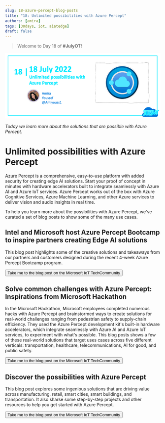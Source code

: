 ```yaml
---
slug: 18-azure-percept-blog-posts
title: "18: Unlimited possibilities with Azure Percept"
authors: [amira]
tags: [30days, iot, aiatedge]
draft: false
---
```


<head>
  <meta name="twitter:url" content="https://julyot.dev/blog/18-azure-percept-blog-posts" />
  <meta name="twitter:title" content="Unlimited possibilities with Azure Percept" />
  <meta name="twitter:description" content="Unlimited possibilities with Azure Percept" />
  <meta name="twitter:image" content="https://julyot.dev/img/png/JulyOT-banner-18-azure-percept-blog-posts.png" />
  <meta name="twitter:card" content="summary_large_image" />
  <meta name="twitter:creator" content="@Amiyouss1" />
  <meta name="twitter:site" content="@AzureAdvocates" /> 
  <link rel="canonical" href="https://julyot.dev/blog/18-azure-percept-blog-posts" />
</head>

> Welcome to Day 18 of **#JulyOT**!

![Page banner](/img/png/JulyOT-banner-18-azure-percept-blog-posts.png)

_Today we learn more about the solutions that are possible with Azure Percept._

# Unlimited possibilities with Azure Percept

Azure Percept is a comprehensive, easy-to-use platform with added security for creating edge AI solutions. Start your proof of concept in minutes with hardware accelerators built to integrate seamlessly with Azure AI and Azure IoT services. Azure Percept works out of the box with Azure Cognitive Services, Azure Machine Learning, and other Azure services to deliver vision and audio insights in real time.

To help you learn more about the possibilities with Azure Percept, we've curated a set of blog posts to show some of the many use cases.

## Intel and Microsoft host Azure Percept Bootcamp to inspire partners creating Edge AI solutions

This blog post highlights some of the creative solutions and takeaways from our partners and customers designed during the recent 4-week Azure Percept Bootcamp program.

<form action="https://techcommunity.microsoft.com/t5/internet-of-things-blog/intel-and-microsoft-host-azure-percept-bootcamp-to-inspire/ba-p/3272166" target="_blank">
    <input type="submit" value="Take me to the blog post on the Microsoft IoT TechCommunity" class="clean-btn button button--primary margin-left--md"/>
    <input type="hidden" name="wt.mc_id" value="eventspg_16482_webpage_reactor" /> 
</form>

## Solve common challenges with Azure Percept: Inspirations from Microsoft Hackathon

In the Microsoft Hackathon, Microsoft employees completed numerous hacks with Azure Percept and brainstormed ways to create solutions for real-world challenges ranging from pedestrian safety to supply-chain efficiency. They used the Azure Percept development kit's built-in hardware accelerators, which integrate seamlessly with Azure AI and Azure IoT services, to experiment with what's possible. This blog posts shows a few of these real-world solutions that target uses cases across five different verticals: transportation, healthcare, telecommunications, AI for good, and public safety.

<form action="https://techcommunity.microsoft.com/t5/internet-of-things-blog/solve-common-challenges-with-azure-percept-inspirations-from/ba-p/3039450" target="_blank">
    <input type="submit" value="Take me to the blog post on the Microsoft IoT TechCommunity" class="clean-btn button button--primary margin-left--md"/>
    <input type="hidden" name="wt.mc_id" value="eventspg_16482_webpage_reactor" /> 
</form>

## Discover the possibilities with Azure Percept

This blog post explores some ingenious solutions that are driving value across manufacturing, retail, smart cities, smart buildings, and transportation. It also sharse some step-by-step projects and other resources to help you get started with Azure Percept.

<form action="https://techcommunity.microsoft.com/t5/internet-of-things-blog/discover-the-possibilities-with-azure-percept/ba-p/2733947" target="_blank">
    <input type="submit" value="Take me to the blog post on the Microsoft IoT TechCommunity" class="clean-btn button button--primary margin-left--md"/>
    <input type="hidden" name="wt.mc_id" value="eventspg_16482_webpage_reactor" /> 
</form>
